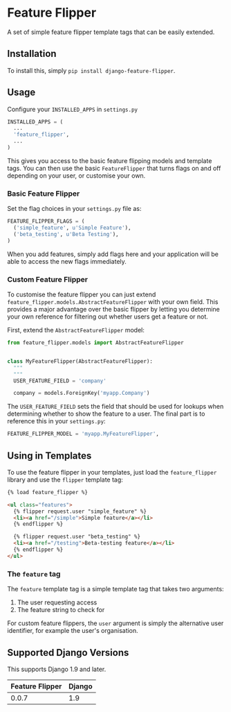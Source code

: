 # Feature Flipper

A set of simple feature flipper template tags that can be easily extended.

## Installation

To install this, simply `pip install django-feature-flipper`.

## Usage

Configure your `INSTALLED_APPS` in `settings.py`

```python
INSTALLED_APPS = (
  ...
  'feature_flipper',
  ...
)
```

This gives you access to the basic feature flipping models and template tags.
You can then use the basic `FeatureFlipper` that turns flags on and off
depending on your user, or customise your own.

### Basic Feature Flipper

Set the flag choices in your `settings.py` file as:

```python
FEATURE_FLIPPER_FLAGS = (
  ('simple_feature', u'Simple Feature'),
  ('beta_testing', u'Beta Testing'),
)
```

When you add features, simply add flags here and your application will be able
to access the new flags immediately.

### Custom Feature Flipper

To customise the feature flipper you can just extend
`feature_flipper.models.AbstractFeatureFlipper` with your own field. This
provides a major advantage over the basic flipper by letting you determine your
own reference for filtering out whether users get a feature or not.

First, extend the `AbstractFeatureFlipper` model:

```python
from feature_flipper.models import AbstractFeatureFlipper


class MyFeatureFlipper(AbstractFeatureFlipper):
  """
  """
  USER_FEATURE_FIELD = 'company'

  company = models.ForeignKey('myapp.Company')
```

The `USER_FEATURE_FIELD` sets the field that should be used for lookups when
determining whether to show the feature to a user. The final part is to
reference this in your `settings.py`:

```python
FEATURE_FLIPPER_MODEL = 'myapp.MyFeatureFlipper',
```

## Using in Templates

To use the feature flipper in your templates, just load the `feature_flipper`
library and use the `flipper` template tag:

```html
{% load feature_flipper %}

<ul class="features">
  {% flipper request.user "simple_feature" %}
  <li><a href="/simple">Simple feature</a></li>
  {% endflipper %}

  {% flipper request.user "beta_testing" %}
  <li><a href="/testing">Beta-testing feature</a></li>
  {% endflipper %}
</ul>
```

### The `feature` tag

The `feature` template tag is a simple template tag that takes two arguments:

1. The user requesting access
2. The feature string to check for

For custom feature flippers, the `user` argument is simply the alternative user
identifier, for example the user's organisation.

## Supported Django Versions

This supports Django 1.9 and later.

| Feature Flipper | Django |
|-----------------|--------|
|      0.0.7      |   1.9  |
